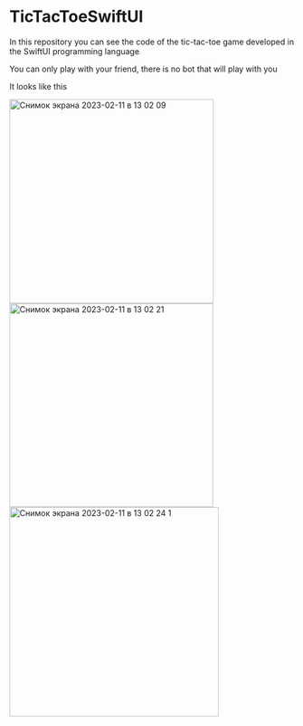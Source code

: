 # TicTacToeSwiftUI
In this repository you can see the code of the tic-tac-toe game developed in the SwiftUI programming language

You can only play with your friend, there is no bot that will play with you

It looks like this

<img width="361" alt="Снимок экрана 2023-02-11 в 13 02 09" src="https://user-images.githubusercontent.com/119353202/218252426-fe5bdd60-25fd-4bf7-a6e3-bf5ca90893e2.png">
<img width="360" alt="Снимок экрана 2023-02-11 в 13 02 21" src="https://user-images.githubusercontent.com/119353202/218252427-7ef5192f-8fec-4946-96e5-27eff2b4c391.png">
<img width="370" alt="Снимок экрана 2023-02-11 в 13 02 24 1" src="https://user-images.githubusercontent.com/119353202/218252428-3921b874-3f3b-4fee-a690-d689ee3b015b.png">
